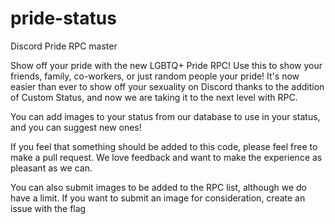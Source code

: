 # pride-status
Discord Pride RPC master

Show off your pride with the new LGBTQ+ Pride RPC! Use this to show your friends, family, co-workers, or just random people your pride! It's now easier than ever to show off your sexuality on Discord thanks to the addition of Custom Status, and now we are taking it to the next level with RPC.

You can add images to your status from our database to use in your status, and you can suggest new ones!

If you feel that something should be added to this code, please feel free to make a pull request. We love feedback and want to make the experience as pleasant as we can.

You can also submit images to be added to the RPC list, although we do have a limit. If you want to submit an image for consideration, create an issue with the flag 
